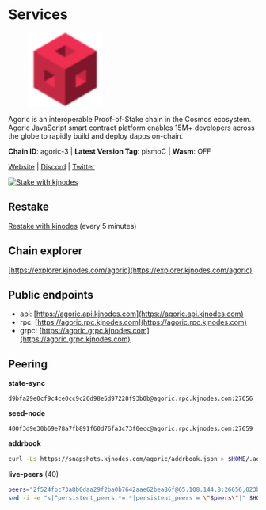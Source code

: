 # Services

<figure><img src="https://raw.githubusercontent.com/kj89/cosmos-images/main/logos/agoric.png" width="150" alt=""><figcaption></figcaption></figure>

Agoric is an interoperable Proof-of-Stake chain in the Cosmos ecosystem.  Agoric JavaScript smart contract platform enables 15M+ developers across the  globe to rapidly build and deploy dapps on-chain.

**Chain ID**: agoric-3 | **Latest Version Tag**: pismoC | **Wasm**: OFF

[Website](https://agoric.com) | [Discord](https://discord.com/invite/qDW8DRes4s) | [Twitter](https://twitter.com/agoric)

[![Stake with kjnodes](https://i.ibb.co/cr44Q8j/button-stake-with-kjnodes.png)](https://restake.app/agoric/agoricvaloper1ku5sm2twlsywdrp4wz3kfwgyrtqtp0lpr3nvk8)

## Restake

[Restake with kjnodes](https://restake.app/agoric/agoricvaloper1ku5sm2twlsywdrp4wz3kfwgyrtqtp0lpr3nvk8) (every 5 minutes)
## Chain explorer
[https://explorer.kjnodes.com/agoric](https://explorer.kjnodes.com/agoric)

## Public endpoints

* api: [https://agoric.api.kjnodes.com](https://agoric.api.kjnodes.com)
* rpc: [https://agoric.rpc.kjnodes.com](https://agoric.rpc.kjnodes.com)
* grpc: [https://agoric.grpc.kjnodes.com](https://agoric.grpc.kjnodes.com)

## Peering

**state-sync**

```text
d9bfa29e0cf9c4ce0cc9c26d98e5d97228f93b0b@agoric.rpc.kjnodes.com:27656
```

**seed-node**

```text
400f3d9e30b69e78a7fb891f60d76fa3c73f0ecc@agoric.rpc.kjnodes.com:27659
```

**addrbook**
```bash
curl -Ls https://snapshots.kjnodes.com/agoric/addrbook.json > $HOME/.agoric/config/addrbook.json
```

**live-peers** (40)
```bash
peers="2f524fbc73a8b0daa29f2ba0b7642aae62bea86f@65.108.144.8:26656,023be2465f7292cb3284a50787d6edc5a75c62a2@95.214.52.166:26656,47c35c8137ad2098e0b2a79077fea93a530034d8@185.144.83.130:26656,320dd22ee85e2b68f891b670331eb9fec9dc419e@80.64.208.63:26656,ca4c3b9d0cf78d934a3b972c328db2e4a9a66c42@64.32.40.114:26656,d9bfa29e0cf9c4ce0cc9c26d98e5d97228f93b0b@65.109.88.38:27656,cef26a8de3aa31f1f4e63898b38667b0816f35d3@14.224.155.176:26656,bd362992fa6f6c9d8ee40d19508b5b28daf3f6ed@18.142.177.75:26656,0837c0dac0bb15e79e64207bb0fa5a9a6fa42ad4@178.62.116.62:26656,63bd6649f80362ce513027d99ef32c826fdbd259@45.9.62.136:26656,a38a30c1dd31f63be2befd40b82964b215c3c288@165.22.251.28:26656,4eea1e0a22d8d2ade108fc5f8e07d6d6e711e909@65.108.10.138:26656,711f6f36a6ec3924b6d721de6adce604092e59f2@116.202.226.169:26656,f095bb53006ebddcbbf29c8df70dddcba6419e36@142.93.145.13:26656,e70955351f601ea5be9a9bf41032949a777f31b3@207.244.255.229:10003,4cfac01c912d33f74cb7b66e8b7005aaae47fc2a@146.190.59.8:26060,ebc272824924ea1a27ea3183dd0b9ba713494f83@195.3.220.135:27106,80e8d307c7b1e7027645a0054ba3e08addfa83b2@88.99.217.85:26656,96c998f1a59b108a24249da4132fb8f603ae7daf@95.217.118.121:26656,0464c8dded70d01f5ab50a8d6047a6b27ddf2ccd@84.244.95.232:26656,1312bbbd4ed1e58b9e4eb1d7788187a4607915e9@165.22.199.234:26060,384e9743b277373ba5c06015ef554487c6067bdf@54.74.222.43:30303,f1966845bebd30816f18635a20b86e6781211616@95.111.253.200:26656,9e673680df593d841b0e09c49f87409654d84ae9@95.217.202.49:37656,b31642a9bfb474aa7e53c7b91e0753f559d1d013@5.9.89.67:15634,71bd0265037393f31ee9947a8e32fa494e51b637@135.181.218.98:26656,629c3b0ea094deecb6a31025d01ef6a5ba0beee7@135.181.180.230:26656,d03a9974f14ae380fdb7caf46ec71ce5278f0356@34.72.231.9:26656,d56af8cb0716909f9b804e7dec8c1d34ae4eed16@65.108.142.81:26676,00dc1964683a005274c39d3f347e83a5651dd923@65.21.127.159:26656,ee236040d06e78d70c3f34722407857615b1a755@34.66.30.56:26656,1d4d7b77e79c2dad9e8586df4f30c7b550f5d49b@13.40.153.111:26656,8832d61e9b8856c0a80e240970a9200c69c101b7@88.99.161.228:21156,502eadf625fff2474284062eef8e6c0c57bc9667@142.132.131.250:26656,9ed68bef54712b46713ac755ab7a6e7ad30694ef@192.99.44.79:14456,a32441447d48e209f13bc83581adb9b8ed531a04@89.58.2.178:26656,ef12448f0f8671a195ab38c590cac713ad703a8b@146.70.66.202:26656,0f642db2770d4dd3e0d030b2f14f1365e40f3b38@185.146.148.101:26657,68c9c4e8388ed6936ff147ffe6b9913e79328957@35.215.62.66:26656,dbb88b66973ad06c040d24663cc19552bcd57a35@65.109.31.24:26656"
sed -i -e "s|^persistent_peers *=.*|persistent_peers = \"$peers\"|" $HOME/.agoric/config/config.toml
```
